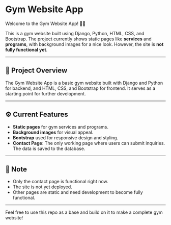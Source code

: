 # Gym Website App

Welcome to the Gym Website App! 🏋️‍♂️

This is a gym website built using Django, Python, HTML, CSS, and Bootstrap. The project currently shows static pages like **services** and **programs**, with background images for a nice look. However, the site is **not fully functional yet**.

---

## 📌 Project Overview

The Gym Website App is a basic gym website built with Django and Python for backend, and HTML, CSS, and Bootstrap for frontend. It serves as a starting point for further development.

---

## ⚙️ Current Features

- **Static pages** for gym services and programs.
- **Background images** for visual appeal.
- **Bootstrap** used for responsive design and styling.
- **Contact Page**: The only working page where users can submit inquiries. The data is saved to the database.

---

## 🚧 Note

- Only the contact page is functional right now.
- The site is not yet deployed.
- Other pages are static and need development to become fully functional.

---

Feel free to use this repo as a base and build on it to make a complete gym website!

